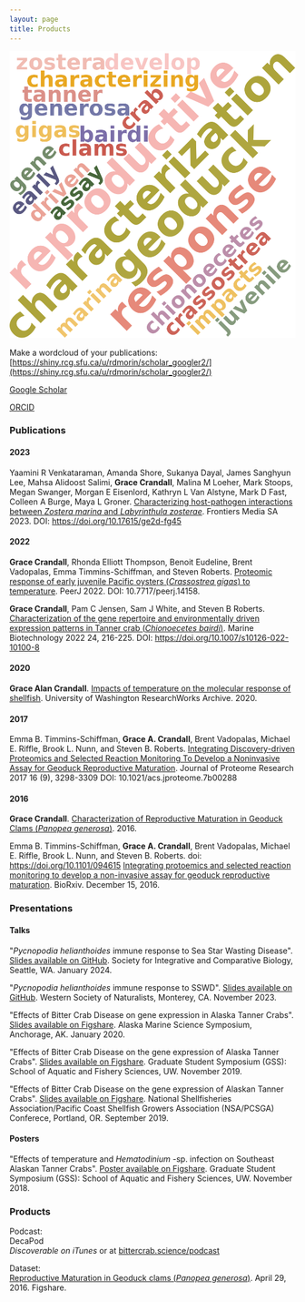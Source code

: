 ```yaml
---
layout: page
title: Products
---
```


![img](/assets/img/publication_wordcloud.png)   

Make a wordcloud of your publications: [https://shiny.rcg.sfu.ca/u/rdmorin/scholar_googler2/](https://shiny.rcg.sfu.ca/u/rdmorin/scholar_googler2/) 


[Google Scholar](https://scholar.google.com/citations?user=lpQ7TX8AAAAJ&hl=en)     

[ORCID](https://orcid.org/0000-0002-6249-4240)

### Publications

#### 2023

Yaamini R Venkataraman, Amanda Shore, Sukanya Dayal, James Sanghyun Lee, Mahsa Alidoost Salimi, **Grace Crandall**, Malina M Loeher, Mark Stoops, Megan Swanger, Morgan E Eisenlord, Kathryn L Van Alstyne, Mark D Fast, Colleen A Burge, Maya L Groner. [Characterizing host-pathogen interactions between _Zostera marina_ and _Labyrinthula zosterae_](https://cdr.lib.unc.edu/concern/articles/m039kg19q). Frontiers Media SA 2023. DOI: https://doi.org/10.17615/ge2d-fg45

#### 2022

**Grace Crandall**, Rhonda Elliott Thompson, Benoit Eudeline, Brent Vadopalas, Emma Timmins-Schiffman, and Steven Roberts. [Proteomic response of early juvenile Pacific oysters (_Crassostrea gigas_) to temperature](https://peerj.com/articles/14158/). PeerJ 2022. DOI: 10.7717/peerj.14158.

**Grace Crandall**, Pam C Jensen, Sam J White, and Steven B Roberts. [Characterization of the gene repertoire and environmentally driven expression patterns in Tanner crab (_Chionoecetes bairdi_)](https://doi.org/10.1007/s10126-022-10100-8). Marine Biotechnology 2022 24, 216-225. DOI: https://doi.org/10.1007/s10126-022-10100-8

#### 2020

**Grace Alan Crandall**. [Impacts of temperature on the molecular response of shellfish](https://digital.lib.washington.edu/researchworks/handle/1773/46010). University of Washington ResearchWorks Archive. 2020.

#### 2017

Emma B. Timmins-Schiffman, **Grace A. Crandall**, Brent Vadopalas, Michael E. Riffle, Brook L. Nunn, and Steven B. Roberts. [Integrating Discovery-driven Proteomics and Selected Reaction Monitoring To Develop a Noninvasive Assay for Geoduck Reproductive Maturation](https://pubs.acs.org/doi/abs/10.1021/acs.jproteome.7b00288). Journal of Proteome Research 2017 16 (9), 3298-3309
DOI: 10.1021/acs.jproteome.7b00288

#### 2016

**Grace Crandall**. [Characterization of Reproductive Maturation in Geoduck Clams (_Panopea generosa_)](http://owl.fish.washington.edu/scaphapoda/grace/Histology-images/Geoduck_maturation_2015/Crandall-ResearchPaper.pdf). 2016.  

Emma B. Timmins-Schiffman, **Grace A. Crandall**, Brent Vadopalas, Michael E. Riffle, Brook L. Nunn, and Steven B. Roberts. doi: https://doi.org/10.1101/094615
[Integrating protoemics and selected reaction monitoring to develop a non-invasive assay for geoduck reproductive maturation](https://www.biorxiv.org/content/10.1101/094615v1.full). BioRxiv. December 15, 2016.

### Presentations
#### Talks

"_Pycnopodia helianthoides_ immune response to Sea Star Wasting Disease". [Slides available on GitHub](https://github.com/grace-ac/presentations/blob/main/2024/Crandall_SICB_2024.pdf). Society for Integrative and Comparative Biology, Seattle, WA. January 2024.

"_Pycnopodia helianthoides_ immune response to SSWD". [Slides available on GitHub](https://github.com/grace-ac/presentations/blob/main/2023/Crandall_WSN_2023.pdf). Western Society of Naturalists, Monterey, CA. November 2023.

"Effects of Bitter Crab Disease on gene expression in Alaska Tanner Crabs". [Slides available on Figshare](https://figshare.com/articles/presentation/Effects_of_Bitter_Crab_Disease_on_gene_expression_in_Alaska_Tanner_Crabs/11908350). Alaska Marine Science Symposium, Anchorage, AK. January 2020.

"Effects of Bitter Crab Disease on the gene expression of Alaska Tanner Crabs". [Slides available on Figshare](https://figshare.com/articles/presentation/Effects_of_Bitter_Crab_Disease_on_the_gene_expression_of_Alaska_Tanner_Crabs/11120480).
Graduate Student Symposium (GSS): School of Aquatic and Fishery Sciences, UW. November 2019.

"Effects of Bitter Crab Disease on the gene expression of Alaskan Tanner Crabs". [Slides available on Figshare](https://figshare.com/articles/presentation/Effects_of_Bitter_Crab_Disease_on_the_gene_expression_of_Alaskan_Tanner_Crabs/9898916). National Shellfisheries Association/Pacific Coast Shellfish Growers Association (NSA/PCSGA) Conferece, Portland, OR. September 2019.

#### Posters
"Effects of temperature and _Hematodinium_ -sp. infection on Southeast Alaskan Tanner Crabs". [Poster available on Figshare](https://figshare.com/articles/poster/Effects_of_temperature_and_Hematodinium-sp_infection_on_Southeast_Alaskan_Tanner_Crabs/7361375). Graduate Student Symposium (GSS): School of Aquatic and Fishery Sciences, UW. November 2018.

### Products

Podcast:       
DecaPod      
_Discoverable on iTunes_ or at [bittercrab.science/podcast](https://bittercrab.wordpress.com/category/podcast/)

Dataset:       
[Reproductive Maturation in Geoduck clams (_Panopea generosa_)](https://figshare.com/articles/dataset/Reproductive_Maturation_in_Geoduck_clams_Panopea_generosa_/3205975). April 29, 2016. Figshare.
